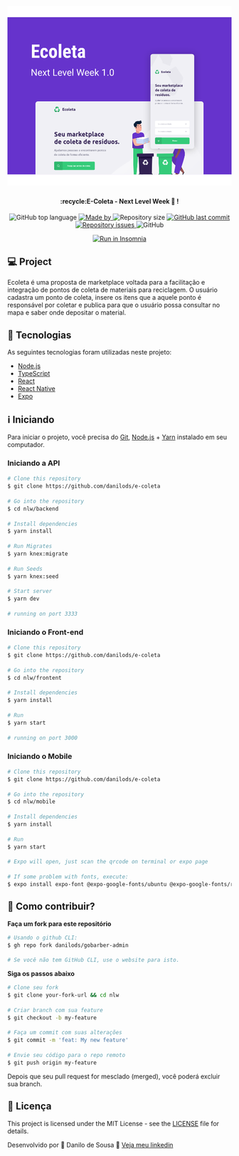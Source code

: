 <h1 align="center">
    <img src="ecoleta-capa.svg" title="GobarberAdmin"></h1>

</h1>

<h4 align="center"> 
	 :recycle:E-Coleta - Next Level Week 🚀 ! 
</h4>
<p align="center">
  <img alt="GitHub top language" src="https://img.shields.io/github/languages/top/danilods/gobarber-admin?color=%FF9000">

  <a href="https://www.linkedin.com/in/danilo-de-sousa-97594b187/">
    <img alt="Made by" src="https://img.shields.io/badge/made%20by-Danilo%20de%20Sousa-orange">
  </a>
  
  <img alt="Repository size" src="https://img.shields.io/github/repo-size/danilods/gobarber-admin?color=%235636D3">
  
  <a href="https://github.com/danilods/gobarber-admin/commits/master">
    <img alt="GitHub last commit" src="https://img.shields.io/github/last-commit/danilods/gobarber-admin?color=%235636D3">
  </a>
  
  <a href="https://github.com/danilods/gobarber-admin/issues">
    <img alt="Repository issues" src="https://img.shields.io/github/issues/danilods/gobarber-admin?color=%235636D3">
  </a>
  
  <img alt="GitHub" src="https://img.shields.io/github/license/danilods/gobarber-admin?color=%235636D3">
</p>
<p align="center">
<a href="https://insomnia.rest/run/?label=NLW%201.0%20-%20Ecoleta&uri=https%3A%2F%2Fraw.githubusercontent.com%2FDanielObara%2FNLW-1.0%2Fmaster%2Fbackend%2FInsomnia.json" target="_blank"><img src="https://insomnia.rest/images/run.svg" alt="Run in Insomnia"></a>
</p>


## 💻 Project

Ecoleta é uma proposta de marketplace voltada para a facilitação e integração de pontos de coleta de materiais para reciclagem. 
O usuário cadastra um ponto de coleta, insere os itens que a aquele ponto é responsável por coletar e publica para que o usuário possa consultar no mapa e saber onde depositar o material.



## :rocket: Tecnologias

As seguintes tecnologias foram utilizadas neste projeto:

- [Node.js][nodejs]
- [TypeScript][typescript]
- [React][reactjs]
- [React Native][rn]
- [Expo][expo]


## :information_source: Iniciando

Para iniciar o projeto, você precisa do [Git](https://git-scm.com), [Node.js][nodejs] + [Yarn][yarn] instalado em seu computador.

### Iniciando a API

```bash
# Clone this repository
$ git clone https://github.com/danilods/e-coleta

# Go into the repository
$ cd nlw/backend

# Install dependencies
$ yarn install

# Run Migrates
$ yarn knex:migrate

# Run Seeds
$ yarn knex:seed

# Start server
$ yarn dev

# running on port 3333
```

### Iniciando o Front-end

```bash
# Clone this repository
$ git clone https://github.com/danilods/e-coleta

# Go into the repository
$ cd nlw/frontent

# Install dependencies
$ yarn install

# Run
$ yarn start

# running on port 3000
```

### Iniciando o Mobile

```bash
# Clone this repository
$ git clone https://github.com/danilods/e-coleta

# Go into the repository
$ cd nlw/mobile

# Install dependencies
$ yarn install

# Run
$ yarn start

# Expo will open, just scan the qrcode on terminal or expo page

# If some problem with fonts, execute:
$ expo install expo-font @expo-google-fonts/ubuntu @expo-google-fonts/roboto

```

## 🤔 Como contribuir?

**Faça um fork para este repositório**

```bash
# Usando o github CLI:
$ gh repo fork danilods/gobarber-admin

# Se você não tem GitHub CLI, use o website para isto.
```

**Siga os passos abaixo**

```bash
# Clone seu fork
$ git clone your-fork-url && cd nlw

# Criar branch com sua feature
$ git checkout -b my-feature

# Faça um commit com suas alterações
$ git commit -m 'feat: My new feature'

# Envie seu código para o repo remoto
$ git push origin my-feature
```

Depois que seu pull request for mesclado (merged), você poderá excluir sua branch.

## 📝 Licença

This project is licensed under the MIT License - see the [LICENSE](LICENSE) file for details.

Desenvolvido por 💜 Danilo de Sousa 👋 [Veja meu linkedin](https://www.linkedin.com/in/danilo-de-sousa-97594b187/)

[nodejs]: https://nodejs.org/
[typescript]: https://www.typescriptlang.org/
[expo]: https://expo.io/
[reactjs]: https://reactjs.org
[rn]: https://facebook.github.io/react-native/
[yarn]: https://yarnpkg.com/

